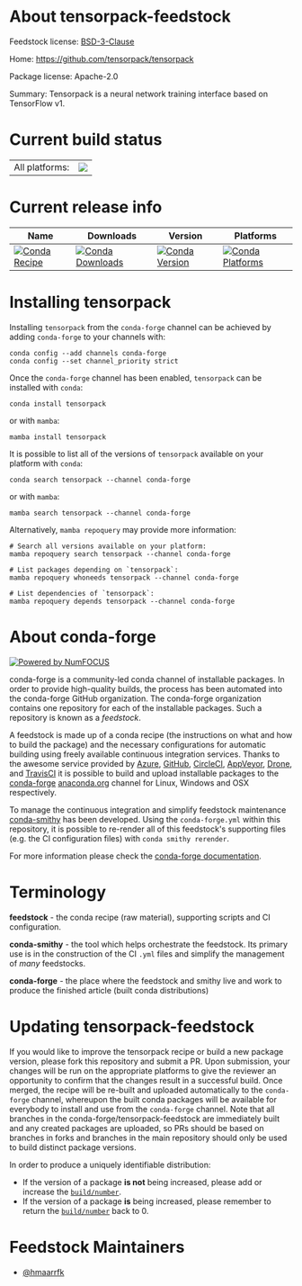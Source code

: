 About tensorpack-feedstock
==========================

Feedstock license: [BSD-3-Clause](https://github.com/conda-forge/tensorpack-feedstock/blob/main/LICENSE.txt)

Home: https://github.com/tensorpack/tensorpack

Package license: Apache-2.0

Summary: Tensorpack is a neural network training interface based on TensorFlow v1.

Current build status
====================


<table><tr><td>All platforms:</td>
    <td>
      <a href="https://dev.azure.com/conda-forge/feedstock-builds/_build/latest?definitionId=14263&branchName=main">
        <img src="https://dev.azure.com/conda-forge/feedstock-builds/_apis/build/status/tensorpack-feedstock?branchName=main">
      </a>
    </td>
  </tr>
</table>

Current release info
====================

| Name | Downloads | Version | Platforms |
| --- | --- | --- | --- |
| [![Conda Recipe](https://img.shields.io/badge/recipe-tensorpack-green.svg)](https://anaconda.org/conda-forge/tensorpack) | [![Conda Downloads](https://img.shields.io/conda/dn/conda-forge/tensorpack.svg)](https://anaconda.org/conda-forge/tensorpack) | [![Conda Version](https://img.shields.io/conda/vn/conda-forge/tensorpack.svg)](https://anaconda.org/conda-forge/tensorpack) | [![Conda Platforms](https://img.shields.io/conda/pn/conda-forge/tensorpack.svg)](https://anaconda.org/conda-forge/tensorpack) |

Installing tensorpack
=====================

Installing `tensorpack` from the `conda-forge` channel can be achieved by adding `conda-forge` to your channels with:

```
conda config --add channels conda-forge
conda config --set channel_priority strict
```

Once the `conda-forge` channel has been enabled, `tensorpack` can be installed with `conda`:

```
conda install tensorpack
```

or with `mamba`:

```
mamba install tensorpack
```

It is possible to list all of the versions of `tensorpack` available on your platform with `conda`:

```
conda search tensorpack --channel conda-forge
```

or with `mamba`:

```
mamba search tensorpack --channel conda-forge
```

Alternatively, `mamba repoquery` may provide more information:

```
# Search all versions available on your platform:
mamba repoquery search tensorpack --channel conda-forge

# List packages depending on `tensorpack`:
mamba repoquery whoneeds tensorpack --channel conda-forge

# List dependencies of `tensorpack`:
mamba repoquery depends tensorpack --channel conda-forge
```


About conda-forge
=================

[![Powered by
NumFOCUS](https://img.shields.io/badge/powered%20by-NumFOCUS-orange.svg?style=flat&colorA=E1523D&colorB=007D8A)](https://numfocus.org)

conda-forge is a community-led conda channel of installable packages.
In order to provide high-quality builds, the process has been automated into the
conda-forge GitHub organization. The conda-forge organization contains one repository
for each of the installable packages. Such a repository is known as a *feedstock*.

A feedstock is made up of a conda recipe (the instructions on what and how to build
the package) and the necessary configurations for automatic building using freely
available continuous integration services. Thanks to the awesome service provided by
[Azure](https://azure.microsoft.com/en-us/services/devops/), [GitHub](https://github.com/),
[CircleCI](https://circleci.com/), [AppVeyor](https://www.appveyor.com/),
[Drone](https://cloud.drone.io/welcome), and [TravisCI](https://travis-ci.com/)
it is possible to build and upload installable packages to the
[conda-forge](https://anaconda.org/conda-forge) [anaconda.org](https://anaconda.org/)
channel for Linux, Windows and OSX respectively.

To manage the continuous integration and simplify feedstock maintenance
[conda-smithy](https://github.com/conda-forge/conda-smithy) has been developed.
Using the ``conda-forge.yml`` within this repository, it is possible to re-render all of
this feedstock's supporting files (e.g. the CI configuration files) with ``conda smithy rerender``.

For more information please check the [conda-forge documentation](https://conda-forge.org/docs/).

Terminology
===========

**feedstock** - the conda recipe (raw material), supporting scripts and CI configuration.

**conda-smithy** - the tool which helps orchestrate the feedstock.
                   Its primary use is in the construction of the CI ``.yml`` files
                   and simplify the management of *many* feedstocks.

**conda-forge** - the place where the feedstock and smithy live and work to
                  produce the finished article (built conda distributions)


Updating tensorpack-feedstock
=============================

If you would like to improve the tensorpack recipe or build a new
package version, please fork this repository and submit a PR. Upon submission,
your changes will be run on the appropriate platforms to give the reviewer an
opportunity to confirm that the changes result in a successful build. Once
merged, the recipe will be re-built and uploaded automatically to the
`conda-forge` channel, whereupon the built conda packages will be available for
everybody to install and use from the `conda-forge` channel.
Note that all branches in the conda-forge/tensorpack-feedstock are
immediately built and any created packages are uploaded, so PRs should be based
on branches in forks and branches in the main repository should only be used to
build distinct package versions.

In order to produce a uniquely identifiable distribution:
 * If the version of a package **is not** being increased, please add or increase
   the [``build/number``](https://docs.conda.io/projects/conda-build/en/latest/resources/define-metadata.html#build-number-and-string).
 * If the version of a package **is** being increased, please remember to return
   the [``build/number``](https://docs.conda.io/projects/conda-build/en/latest/resources/define-metadata.html#build-number-and-string)
   back to 0.

Feedstock Maintainers
=====================

* [@hmaarrfk](https://github.com/hmaarrfk/)

